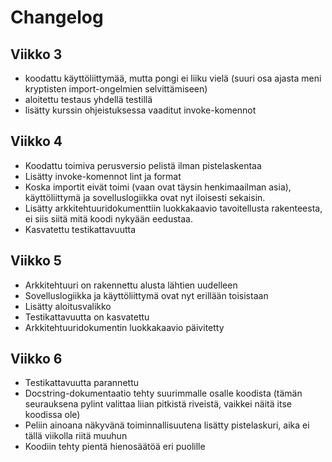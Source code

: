 # Changelog

## Viikko 3

- koodattu käyttöliittymää, mutta pongi ei liiku vielä (suuri osa ajasta meni kryptisten import-ongelmien selvittämiseen)
- aloitettu testaus yhdellä testillä
- lisätty kurssin ohjeistuksessa vaaditut invoke-komennot

## Viikko 4

- Koodattu toimiva perusversio pelistä ilman pistelaskentaa
- Lisätty invoke-komennot lint ja format
- Koska importit eivät toimi (vaan ovat täysin henkimaailman asia), käyttöliittymä ja sovelluslogiikka ovat nyt iloisesti sekaisin.
- Lisätty arkkitehtuuridokumenttiin luokkakaavio tavoitellusta rakenteesta, ei siis siitä mitä koodi nykyään eedustaa.
- Kasvatettu testikattavuutta

## Viikko 5

- Arkkitehtuuri on rakennettu alusta lähtien uudelleen
- Sovelluslogiikka ja käyttöliittymä ovat nyt erillään toisistaan
- Lisätty aloitusvalikko
- Testikattavuutta on kasvatettu
- Arkkitehtuuridokumentin luokkakaavio päivitetty

## Viikko 6

- Testikattavuutta parannettu
- Docstring-dokumentaatio tehty suurimmalle osalle koodista (tämän seurauksena pylint valittaa liian pitkistä riveistä, vaikkei näitä itse koodissa ole)
- Peliin ainoana näkyvänä toiminnallisuutena lisätty pistelaskuri, aika ei tällä viikolla riitä muuhun
- Koodiin tehty pientä hienosäätöä eri puolille